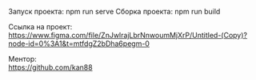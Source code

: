 Запуск проекта: npm run serve
Сборка проекта: npm run build

Ссылка на проект: <br>
https://www.figma.com/file/ZnJwlrajLbrNnwoumMjXrP/Untitled-(Copy)?node-id=0%3A1&t=mtfdgZ2bDha6pegm-0 <br>

Ментор: <br>
https://github.com/kan88 <br>


